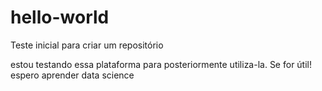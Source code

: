 # hello-world
Teste inicial para criar um repositório

estou testando essa plataforma para posteriormente utiliza-la. Se for útil!
espero aprender data science
